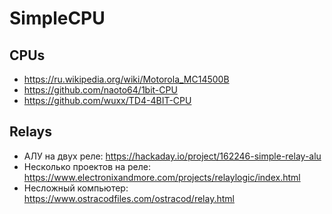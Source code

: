 # SimpleCPU

## CPUs

* https://ru.wikipedia.org/wiki/Motorola_MC14500B
* https://github.com/naoto64/1bit-CPU
* https://github.com/wuxx/TD4-4BIT-CPU

## Relays

* АЛУ на двух реле: https://hackaday.io/project/162246-simple-relay-alu
* Несколько проектов на реле: https://www.electronixandmore.com/projects/relaylogic/index.html
* Несложный компьютер: https://www.ostracodfiles.com/ostracod/relay.html
  
